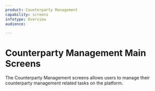 ```yaml
---
product: Counterparty Management
capability: screens
infotype: Overview
audience:

---
```


# Counterparty Management Main Screens

The Counterparty Management screens allows users to manage their counterparty management related tasks on the platform.